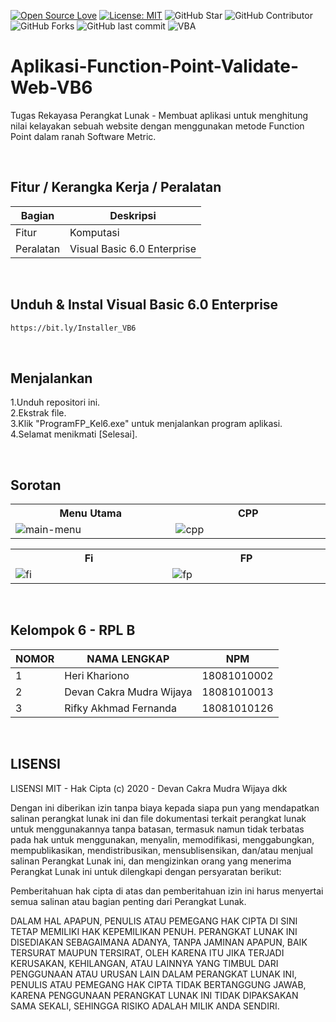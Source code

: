 [![Open Source Love](https://badges.frapsoft.com/os/v1/open-source.svg?style=flat)](https://github.com/ellerbrock/open-source-badges/)
[![License: MIT](https://img.shields.io/badge/License-MIT-blue.svg?logo=github&color=%23F7DF1E)](https://github.com/devancakra/Aplikasi-Function-Point-Validate-Web-VB6)
![GitHub Star](https://img.shields.io/github/stars/devancakra/Aplikasi-Function-Point-Validate-Web-VB6.svg?color=FF69B4)
![GitHub Contributor](https://img.shields.io/github/contributors/devancakra/Aplikasi-Function-Point-Validate-Web-VB6.svg?color=FF8C00)
![GitHub Forks](https://img.shields.io/github/forks/devancakra/Aplikasi-Function-Point-Validate-Web-VB6.svg?color=00CED1)
![GitHub last commit](https://img.shields.io/github/last-commit/devancakra/Aplikasi-Function-Point-Validate-Web-VB6)
![VBA](https://img.shields.io/badge/Uses-Visual%20Basic%206-blue.svg?&style=flat&logo=microsoftvisualbasic)

# Aplikasi-Function-Point-Validate-Web-VB6
Tugas Rekayasa Perangkat Lunak - Membuat aplikasi untuk menghitung nilai kelayakan sebuah website dengan menggunakan metode Function Point dalam ranah Software Metric.

<br>

## Fitur / Kerangka Kerja / Peralatan
| Bagian | Deskripsi |
| --- | --- |
| Fitur | Komputasi |
| Peralatan | Visual Basic 6.0 Enterprise |

<br>

## Unduh & Instal Visual Basic 6.0 Enterprise
```bash
https://bit.ly/Installer_VB6
```

<br>

## Menjalankan
1.Unduh repositori ini.<br>
2.Ekstrak file.<br>
3.Klik "ProgramFP_Kel6.exe" untuk menjalankan program aplikasi.<br>
4.Selamat menikmati [Selesai].

<br>

## Sorotan
<table>
<tr>
<th width="420">Menu Utama</th>
<th width="420">CPP</th>
</tr>
<tr>
<td><img src="https://user-images.githubusercontent.com/54527592/120981548-f7716d00-c7a1-11eb-872e-81c614f64cb2.png" alt="main-menu"></td>
<td><img src="https://user-images.githubusercontent.com/54527592/120981094-816d0600-c7a1-11eb-8705-3fad912d1368.png" alt="cpp"></td>
</tr>
</table>
<table>
<tr>
<th width="420">Fi</th>
<th width="420">FP</th>
</tr>
<tr>
<td><img src="https://user-images.githubusercontent.com/54527592/120981240-aa8d9680-c7a1-11eb-9e23-5199da225f34.png" alt="fi"></td>
<td><img src="https://user-images.githubusercontent.com/54527592/120981469-e58fca00-c7a1-11eb-87ff-68d9fea4e8eb.png" alt="fp"></td>
</tr>
</table>

<br>

## Kelompok 6 - RPL B
| NOMOR | NAMA LENGKAP | NPM |
| --- | --- | --- |
| 1 | Heri Khariono | 18081010002 |
| 2 | Devan Cakra Mudra Wijaya | 18081010013 |
| 3 | Rifky Akhmad Fernanda | 18081010126 |

<br>

## LISENSI 
LISENSI MIT - Hak Cipta (c) 2020 - Devan Cakra Mudra Wijaya dkk

Dengan ini diberikan izin tanpa biaya kepada siapa pun yang mendapatkan salinan perangkat lunak ini dan file dokumentasi terkait perangkat lunak untuk menggunakannya tanpa batasan, termasuk namun tidak terbatas pada hak untuk menggunakan, menyalin, memodifikasi, menggabungkan, mempublikasikan, mendistribusikan, mensublisensikan, dan/atau menjual salinan Perangkat Lunak ini, dan mengizinkan orang yang menerima Perangkat Lunak ini untuk dilengkapi dengan persyaratan berikut:

Pemberitahuan hak cipta di atas dan pemberitahuan izin ini harus menyertai semua salinan atau bagian penting dari Perangkat Lunak.

DALAM HAL APAPUN, PENULIS ATAU PEMEGANG HAK CIPTA DI SINI TETAP MEMILIKI HAK KEPEMILIKAN PENUH. PERANGKAT LUNAK INI DISEDIAKAN SEBAGAIMANA ADANYA, TANPA JAMINAN APAPUN, BAIK TERSURAT MAUPUN TERSIRAT, OLEH KARENA ITU JIKA TERJADI KERUSAKAN, KEHILANGAN, ATAU LAINNYA YANG TIMBUL DARI PENGGUNAAN ATAU URUSAN LAIN DALAM PERANGKAT LUNAK INI, PENULIS ATAU PEMEGANG HAK CIPTA TIDAK BERTANGGUNG JAWAB, KARENA PENGGUNAAN PERANGKAT LUNAK INI TIDAK DIPAKSAKAN SAMA SEKALI, SEHINGGA RISIKO ADALAH MILIK ANDA SENDIRI.

